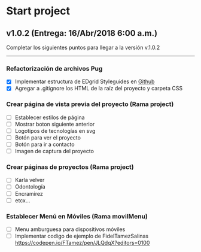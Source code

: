 # Start project

## v1.0.2 (Entrega: 16/Abr/2018 6:00 a.m.)

Completar los siguientes puntos para llegar a la versión v.1.0.2

---

### Refactorización de archivos Pug
- [x]  Implementar estructura de EDgrid Styleguides en [Github](https://github.com/escueladigital/EDteam-StyleGuides/tree/master/dev)
- [x]  Agregar a .gitignore los HTML de la raíz del proyecto y carpeta CSS

### Crear página de vista previa del proyecto (Rama project)
- [ ]  Establecer estilos de página
- [ ]  Mostrar boton siguiente anterior
- [ ]  Logotipos de tecnologías en svg
- [ ]  Botón para ver el proyecto
- [ ]  Botón para ir a contacto
- [ ]  Imagen de captura del proyecto

### Crear páginas de proyectos (Rama project)
- [ ]  Karla velver
- [ ]  Odontología
- [ ]  Encramirez
- [ ]  etcx...

### Establecer Menú en Móviles (Rama movilMenu)
- [ ] Menu amburguesa para dispositivos móviles
- [ ] Implementar codigo de ejemplo de FidelTamezSalinas https://codepen.io/FTamez/pen/JLQdqX?editors=0100
